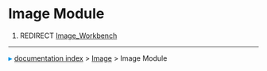 # Image Module
1.  REDIRECT [Image_Workbench](Image_Workbench.md)



---
![](images/Right_arrow.png) [documentation index](../README.md) > [Image](Image_Workbench.md) > Image Module
